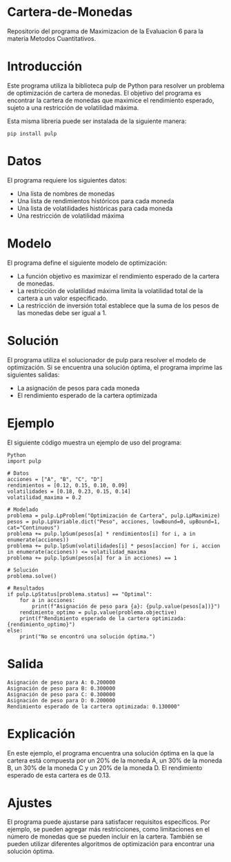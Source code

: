 # Cartera-de-Monedas
Repositorio del programa de Maximizacion de la Evaluacion 6 para la materia Metodos Cuantitativos.

# Introducción

Este programa utiliza la biblioteca pulp de Python para resolver un problema de optimización de cartera de monedas. El objetivo del programa es encontrar la cartera de monedas que maximice el rendimiento esperado, sujeto a una restricción de volatilidad máxima.

Esta misma libreria puede ser instalada de la siguiente manera:
```
pip install pulp
```
# Datos

El programa requiere los siguientes datos:

- Una lista de nombres de monedas
- Una lista de rendimientos históricos para cada moneda
- Una lista de volatilidades históricas para cada moneda
- Una restricción de volatilidad máxima

# Modelo

El programa define el siguiente modelo de optimización:

- La función objetivo es maximizar el rendimiento esperado de la cartera de monedas.
- La restricción de volatilidad máxima limita la volatilidad total de la cartera a un valor especificado.
- La restricción de inversión total establece que la suma de los pesos de las monedas debe ser igual a 1.

# Solución

El programa utiliza el solucionador de pulp para resolver el modelo de optimización. Si se encuentra una solución óptima, el programa imprime las siguientes salidas:

- La asignación de pesos para cada moneda
- El rendimiento esperado de la cartera optimizada

# Ejemplo

El siguiente código muestra un ejemplo de uso del programa:
```
Python
import pulp 

# Datos
acciones = ["A", "B", "C", "D"]
rendimientos = [0.12, 0.15, 0.10, 0.09]
volatilidades = [0.18, 0.23, 0.15, 0.14]
volatilidad_maxima = 0.2

# Modelado
problema = pulp.LpProblem("Optimización de Cartera", pulp.LpMaximize)
pesos = pulp.LpVariable.dict("Peso", acciones, lowBound=0, upBound=1, cat="Continuous")
problema += pulp.lpSum(pesos[a] * rendimientos[i] for i, a in enumerate(acciones))
problema += pulp.lpSum(volatilidades[i] * pesos[accion] for i, accion in enumerate(acciones)) <= volatilidad_maxima
problema += pulp.lpSum(pesos[a] for a in acciones) == 1

# Solución
problema.solve()

# Resultados
if pulp.LpStatus[problema.status] == "Optimal":
    for a in acciones:
        print(f"Asignación de peso para {a}: {pulp.value(pesos[a])}")
    rendimiento_optimo = pulp.value(problema.objective)
    print(f"Rendimiento esperado de la cartera optimizada: {rendimiento_optimo}")
else:
    print("No se encontró una solución óptima.")
```
# Salida
```
Asignación de peso para A: 0.200000
Asignación de peso para B: 0.300000
Asignación de peso para C: 0.300000
Asignación de peso para D: 0.200000
Rendimiento esperado de la cartera optimizada: 0.130000"
```
# Explicación

En este ejemplo, el programa encuentra una solución óptima en la que la cartera está compuesta por un 20% de la moneda A, un 30% de la moneda B, un 30% de la moneda C y un 20% de la moneda D. El rendimiento esperado de esta cartera es de 0.13.

# Ajustes

El programa puede ajustarse para satisfacer requisitos específicos. Por ejemplo, se pueden agregar más restricciones, como limitaciones en el número de monedas que se pueden incluir en la cartera. También se pueden utilizar diferentes algoritmos de optimización para encontrar una solución óptima.
